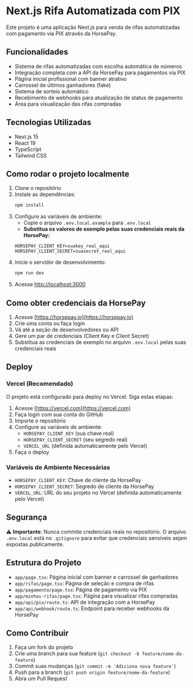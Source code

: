# Next.js Rifa Automatizada com PIX

Este projeto é uma aplicação Next.js para venda de rifas automatizadas com pagamento via PIX através da HorsePay.

## Funcionalidades

- Sistema de rifas automatizadas com escolha automática de números
- Integração completa com a API da HorsePay para pagamentos via PIX
- Página inicial profissional com banner atrativo
- Carrossel de últimos ganhadores (fake)
- Sistema de sorteio automático
- Recebimento de webhooks para atualização de status de pagamento
- Área para visualização das rifas compradas

## Tecnologias Utilizadas

- Next.js 15
- React 19
- TypeScript
- Tailwind CSS

## Como rodar o projeto localmente

1. Clone o repositório
2. Instale as dependências:
   ```bash
   npm install
   ```
3. Configure as variáveis de ambiente:
   - Copie o arquivo `.env.local.example` para `.env.local`
   - **Substitua os valores de exemplo pelas suas credenciais reais da HorsePay:**
   ```env
   HORSEPAY_CLIENT_KEY=suakey_real_aqui
   HORSEPAY_CLIENT_SECRET=suasecret_real_aqui
   ```
4. Inicie o servidor de desenvolvimento:
   ```bash
   npm run dev
   ```
5. Acesse [http://localhost:3000](http://localhost:3000)

## Como obter credenciais da HorsePay

1. Acesse [https://horsepay.io](https://horsepay.io)
2. Crie uma conta ou faça login
3. Vá até a seção de desenvolvedores ou API
4. Gere um par de credenciais (Client Key e Client Secret)
5. Substitua as credenciais de exemplo no arquivo `.env.local` pelas suas credenciais reais

## Deploy

### Vercel (Recomendado)

O projeto está configurado para deploy no Vercel. Siga estas etapas:

1. Acesse [https://vercel.com](https://vercel.com)
2. Faça login com sua conta do GitHub
3. Importe o repositório
4. Configure as variáveis de ambiente:
   - `HORSEPAY_CLIENT_KEY` (sua chave real)
   - `HORSEPAY_CLIENT_SECRET` (seu segredo real)
   - `VERCEL_URL` (definida automaticamente pelo Vercel)
5. Faça o deploy

### Variáveis de Ambiente Necessárias

- `HORSEPAY_CLIENT_KEY`: Chave de cliente da HorsePay
- `HORSEPAY_CLIENT_SECRET`: Segredo de cliente da HorsePay
- `VERCEL_URL`: URL do seu projeto no Vercel (definida automaticamente pelo Vercel)

## Segurança

⚠️ **Importante**: Nunca commite credenciais reais no repositório. O arquivo `.env.local` está no `.gitignore` para evitar que credenciais sensíveis sejam expostas publicamente.

## Estrutura do Projeto

- `app/page.tsx`: Página inicial com banner e carrossel de ganhadores
- `app/rifas/page.tsx`: Página de seleção e compra de rifas
- `app/pagamento/page.tsx`: Página de pagamento via PIX
- `app/minhas-rifas/page.tsx`: Página para visualizar rifas compradas
- `app/api/pix/route.ts`: API de integração com a HorsePay
- `app/api/webhook/route.ts`: Endpoint para receber webhooks da HorsePay

## Como Contribuir

1. Faça um fork do projeto
2. Crie uma branch para sua feature (`git checkout -b feature/nome-da-feature`)
3. Commit suas mudanças (`git commit -m 'Adiciona nova feature'`)
4. Push para a branch (`git push origin feature/nome-da-feature`)
5. Abra um Pull Request